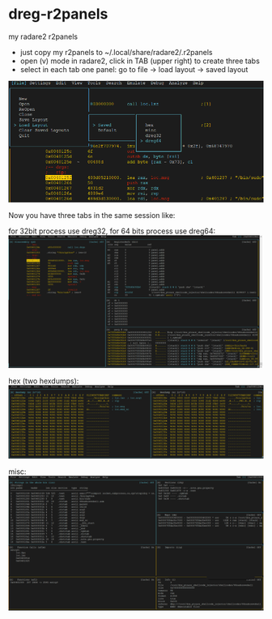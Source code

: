 # dreg-r2panels
my radare2 r2panels

* just copy my r2panels to ~/.local/share/radare2/.r2panels
* open (v)  mode in radare2, click in TAB (upper right) to create three tabs
* select in each tab one panel: go to file -> load layout -> saved layout 

![alt text](load_panel.png)

Now you have three tabs in the same session like:

for 32bit process use dreg32, for 64 bits process use dreg64:
![alt text](dreg32_64.png)

hex (two hexdumps):
![alt text](hex.png)

misc:
![alt text](misc.png)
